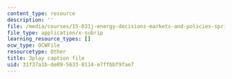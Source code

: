 ```yaml
---
content_type: resource
description: ''
file: /media/courses/15-031j-energy-decisions-markets-and-policies-spring-2012/31f37a1bde0956338114e7ffbbf9fae7_XJdqfhuqLJA.vtt
file_type: application/x-subrip
learning_resource_types: []
ocw_type: OCWFile
resourcetype: Other
title: 3play caption file
uid: 31f37a1b-de09-5633-8114-e7ffbbf9fae7
---
```

